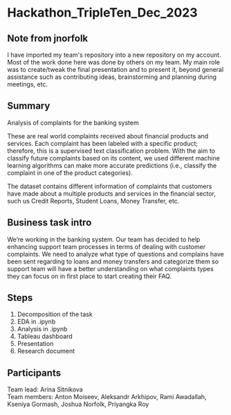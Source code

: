 # Hackathon_TripleTen_Dec_2023

## Note from jnorfolk
I have imported my team's repository into a new repository on my account. Most of the work done here was done by others on my team. My main role was to create/tweak the final presentation and to present it, beyond general assistance such as contributing ideas, brainstorming and planning during meetings, etc.

## Summary
Analysis of complaints for the banking system

These are real world complaints received about financial products and services. Each complaint has been labeled with a specific product; therefore, this is a supervised text classification problem. With the aim to classify future complaints based on its content, we used different machine learning algorithms can make more accurate predictions (i.e., classify the complaint in one of the product categories).

The dataset contains different information of complaints that customers have made about a multiple products and services in the financial sector, such us Credit Reports, Student Loans, Money Transfer, etc.

## Business task intro
We’re working in the banking system. Our team has decided to help enhancing support team processes in terms of dealing with customer complaints. We need to analyze what type of questions and complains have been sent regarding to loans and money transfers and categorize them so support team will have a better understanding on what complaints types they can focus on in first place to start creating their FAQ.

## Steps

1) Decomposition of the task
2) EDA in .ipynb
3) Analysis in .ipynb
4) Tableau dashboard
5) Presentation
6) Research document

## Participants

Team lead: Arina Sitnikova<br>
Team members: Anton Moiseev, Aleksandr Arkhipov, Rami Awadallah, Kseniya Gormash, Joshua Norfolk, Priyangka Roy
